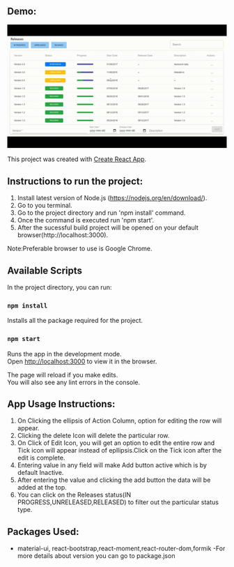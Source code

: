 ## Demo: 
<p align="center">

  <img src="./doc/demo.gif">
</p>

This project was created with [Create React App](https://github.com/facebook/create-react-app).

Instructions to run the project:
--------------------------------
1) Install latest version of Node.js (https://nodejs.org/en/download/).
2) Go to you terminal.
3) Go to the project directory and run  'npm install' command.
4) Once the command is executed run 'npm start'.
5) After the sucessful build project will be opened on your default browser(http://localhost:3000).


Note:Preferable browser to use is Google Chrome.

## Available Scripts

In the project directory, you can run:

### `npm install`
  Installs all the package required for the project.
  
### `npm start`

Runs the app in the development mode.<br>
Open [http://localhost:3000](http://localhost:3000) to view it in the browser.

The page will reload if you make edits.<br>
You will also see any lint errors in the console.

App Usage Instructions:
------------------

1) On Clicking the ellipsis of Action Column, option for editing the row will appear.
2) Clicking the delete Icon  will delete the  particular row.
3) On Click of Edit Icon, you will get an option to edit the entire row and Tick icon will 
    appear instead of epllipsis.Click on the Tick icon after the edit is complete.
4) Entering value in any field will make Add button active which is by default Inactive.
5) After entering the value and clicking the add button the data will be added at the top.
6) You can click on the Releases status(IN PROGRESS,UNRELEASED,RELEASED) to filter out the particular status type.


Packages Used:
--------------
- material-ui, react-bootstrap,react-moment,react-router-dom,formik
-For more details about version you can go to package.json







